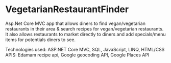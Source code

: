# VegetarianRestaurantFinder
Asp.Net Core MVC app that allows diners to find vegan/vegetarian restaurants in their area & search recipes for vegan/vegetarian restaurants. It also allows restaurants to market directly to diners and add specials/menu items for potentials diners to see.

Technologies used:  ASP.NET Core MVC, SQL, JavaScript, LINQ, HTML/CSS
APIS: Edamam recipe api, Google geocoding API, Google Places API

